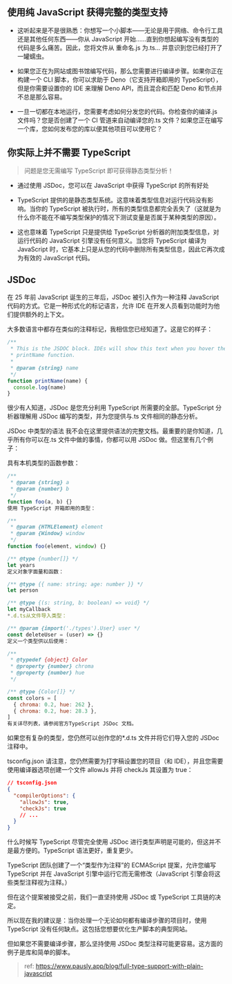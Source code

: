 ## 使用纯 JavaScript 获得完整的类型支持

* 这听起来是不是很熟悉：你想写一个小脚本——无论是用于网络、命令行工具还是其他任何东西——你从 JavaScript 开始……直到你想起编写没有类型的代码是多么痛苦。因此，您将文件从 重命名.js 为.ts… 并意识到您已经打开了一罐蠕虫。

* 如果您正在为网站或图书馆编写代码，那么您需要进行编译步骤。如果你正在构建一个 CLI 脚本，你可以求助于 Deno（它支持开箱即用的 TypeScript），但是你需要设置你的 IDE 来理解 Deno API，而且混合和匹配 Deno 和节点并不总是那么容易。

* 一旦一切都在本地运行，您需要考虑如何分发您的代码。你检查你的编译.js 文件吗？您是否创建了一个 CI 管道来自动编译您的.ts 文件？如果您正在编写一个库，您如何发布您的库以便其他项目可以使用它？

## 你实际上并不需要 TypeScript

> 问题是您无需编写 TypeScript 即可获得静态类型分析！

* 通过使用 JSDoc，您可以在 JavaScript 中获得 TypeScript 的所有好处

* TypeScript 提供的是静态类型系统。这意味着类型信息对运行代码没有影响。当你的 TypeScript 被执行时，所有的类型信息都完全丢失了（这就是为什么你不能在不编写类型保护的情况下测试变量是否属于某种类型的原因）。

* 这也意味着 TypeScript 只是提供给 TypeScript 分析器的附加类型信息，对运行代码的 JavaScript 引擎没有任何意义。当您将 TypeScript 编译为 JavaScript 时，它基本上只是从您的代码中删除所有类型信息，因此它再次成为有效的 JavaScript 代码。

## JSDoc

在 25 年前 JavaScript 诞生的三年后，JSDoc 被引入作为一种注释 JavaScript 代码的方式。它是一种形式化的标记语言，允许 IDE 在开发人员看到功能时为他们提供额外的上下文。

大多数语言中都存在类似的注释标记，我相信您已经知道了。这是它的样子：

```js
/**
 * This is the JSDOC block. IDEs will show this text when you hover the
 * printName function.
 *
 * @param {string} name
 */
function printName(name) {
  console.log(name)
}
```

很少有人知道，JSDoc 是您充分利用 TypeScript 所需要的全部。TypeScript 分析器理解用 JSDoc 编写的类型，并为您提供与.ts 文件相同的静态分析。

JSDoc 中类型的语法
我不会在这里提供语法的完整文档。最重要的是你知道，几乎所有你可以在.ts 文件中做的事情，你都可以用 JSDoc 做。但这里有几个例子：

具有本机类型的函数参数：

```js
/**
 * @param {string} a
 * @param {number} b
 */
function foo(a, b) {}
使用 TypeScript 开箱即用的类型：

/**
 * @param {HTMLElement} element
 * @param {Window} window
 */
function foo(element, window) {}

/** @type {number[]} */
let years
定义对象字面量和函数：

/** @type {{ name: string; age: number }} */
let person

/** @type {(s: string, b: boolean) => void} */
let myCallback
*.d.ts从文件导入类型：

/** @param {import('./types').User} user */
const deleteUser = (user) => {}
定义一个类型供以后使用：

/**
 * @typedef {object} Color
 * @property {number} chroma
 * @property {number} hue
 */

/** @type {Color[]} */
const colors = [
  { chroma: 0.2, hue: 262 },
  { chroma: 0.2, hue: 28.3 },
]
有关详尽列表，请参阅官方TypeScript JSDoc 文档。
```

如果您有复杂的类型，您仍然可以创作您的*.d.ts 文件并将它们导入您的 JSDoc 注释中。

tsconfig.json 请注意，您仍然需要为打字稿设置您的项目（和 IDE），并且您需要使用编译器选项创建一个文件 allowJs 并将 checkJs 其设置为 true：

```json
// tsconfig.json
{
  "compilerOptions": {
    "allowJs": true,
    "checkJs": true
    // ...
  }
}
```
什么时候写 TypeScript
尽管完全使用 JSDoc 进行类型声明是可能的，但这并不是最方便的。TypeScript 语法更好，重复更少。

TypeScript 团队创建了一个“类型作为注释”的 ECMAScript 提案，允许您编写 TypeScript 并在 JavaScript 引擎中运行它而无需修改（JavaScript 引擎会将这些类型注释视为注释。）

但在这个提案被接受之前，我们一直坚持使用 JSDoc 或 TypeScript 工具链的决定。

所以现在我的建议是：当你处理一个无论如何都有编译步骤的项目时，使用 TypeScript 没有任何缺点。这包括您想要优化生产脚本的典型网站。

但如果您不需要编译步骤，那么坚持使用 JSDoc 类型注释可能更容易。这方面的例子是库和简单的脚本。

> ref: https://www.pausly.app/blog/full-type-support-with-plain-javascript